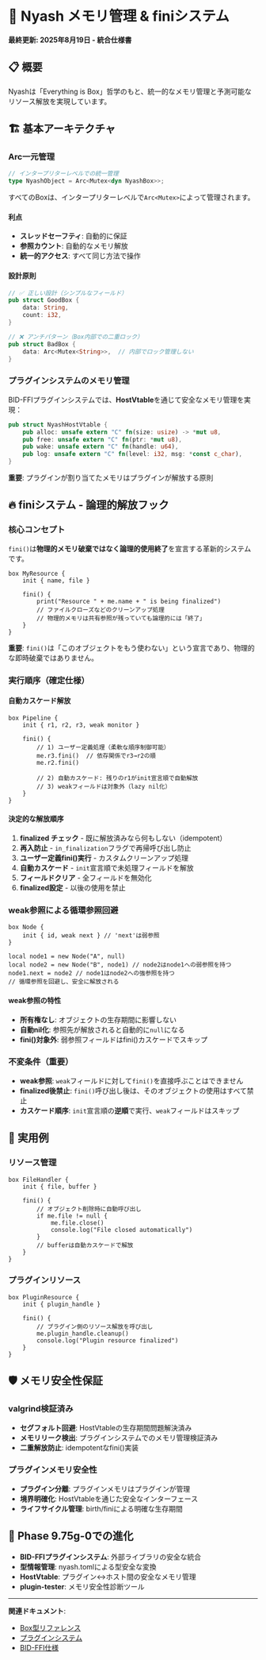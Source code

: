 # 🧠 Nyash メモリ管理 & finiシステム

**最終更新: 2025年8月19日 - 統合仕様書**

## 📋 概要

Nyashは「Everything is Box」哲学のもと、統一的なメモリ管理と予測可能なリソース解放を実現しています。

## 🏗️ 基本アーキテクチャ

### Arc<Mutex>一元管理

```rust
// インタープリターレベルでの統一管理
type NyashObject = Arc<Mutex<dyn NyashBox>>;
```

すべてのBoxは、インタープリターレベルで`Arc<Mutex>`によって管理されます。

#### 利点
- **スレッドセーフティ**: 自動的に保証
- **参照カウント**: 自動的なメモリ解放
- **統一的アクセス**: すべて同じ方法で操作

#### 設計原則

```rust
// ✅ 正しい設計（シンプルなフィールド）
pub struct GoodBox {
    data: String,
    count: i32,
}

// ❌ アンチパターン（Box内部での二重ロック）
pub struct BadBox {
    data: Arc<Mutex<String>>,  // 内部でロック管理しない
}
```

### プラグインシステムのメモリ管理

BID-FFIプラグインシステムでは、**HostVtable**を通じて安全なメモリ管理を実現：

```rust
pub struct NyashHostVtable {
    pub alloc: unsafe extern "C" fn(size: usize) -> *mut u8,
    pub free: unsafe extern "C" fn(ptr: *mut u8),
    pub wake: unsafe extern "C" fn(handle: u64),
    pub log: unsafe extern "C" fn(level: i32, msg: *const c_char),
}
```

**重要**: プラグインが割り当てたメモリはプラグインが解放する原則

## 🔥 finiシステム - 論理的解放フック

### 核心コンセプト

`fini()`は**物理的メモリ破棄ではなく論理的使用終了**を宣言する革新的システムです。

```nyash
box MyResource {
    init { name, file }
    
    fini() {
        print("Resource " + me.name + " is being finalized")
        // ファイルクローズなどのクリーンアップ処理
        // 物理的メモリは共有参照が残っていても論理的には「終了」
    }
}
```

**重要**: `fini()`は「このオブジェクトをもう使わない」という宣言であり、物理的な即時破棄ではありません。

### 実行順序（確定仕様）

#### 自動カスケード解放
```nyash
box Pipeline {
    init { r1, r2, r3, weak monitor }
    
    fini() {
        // 1) ユーザー定義処理（柔軟な順序制御可能）
        me.r3.fini()  // 依存関係でr3→r2の順
        me.r2.fini()
        
        // 2) 自動カスケード: 残りのr1がinit宣言順で自動解放
        // 3) weakフィールドは対象外（lazy nil化）
    }
}
```

#### 決定的な解放順序
1. **finalized チェック** - 既に解放済みなら何もしない（idempotent）
2. **再入防止** - `in_finalization`フラグで再帰呼び出し防止
3. **ユーザー定義fini()実行** - カスタムクリーンアップ処理
4. **自動カスケード** - `init`宣言順で未処理フィールドを解放
5. **フィールドクリア** - 全フィールドを無効化
6. **finalized設定** - 以後の使用を禁止

### weak参照による循環参照回避

```nyash
box Node {
    init { id, weak next } // 'next'は弱参照
}

local node1 = new Node("A", null)
local node2 = new Node("B", node1) // node2はnode1への弱参照を持つ
node1.next = node2 // node1はnode2への強参照を持つ
// 循環参照を回避し、安全に解放される
```

#### weak参照の特性
- **所有権なし**: オブジェクトの生存期間に影響しない
- **自動nil化**: 参照先が解放されると自動的に`null`になる
- **fini()対象外**: 弱参照フィールドはfini()カスケードでスキップ

### 不変条件（重要）

- **weak参照**: `weak`フィールドに対して`fini()`を直接呼ぶことはできません
- **finalized後禁止**: `fini()`呼び出し後は、そのオブジェクトの使用はすべて禁止
- **カスケード順序**: `init`宣言順の**逆順**で実行、`weak`フィールドはスキップ

## 🌟 実用例

### リソース管理
```nyash
box FileHandler {
    init { file, buffer }
    
    fini() {
        // オブジェクト削除時に自動呼び出し
        if me.file != null {
            me.file.close()
            console.log("File closed automatically")
        }
        // bufferは自動カスケードで解放
    }
}
```

### プラグインリソース
```nyash
box PluginResource {
    init { plugin_handle }
    
    fini() {
        // プラグイン側のリソース解放を呼び出し
        me.plugin_handle.cleanup()
        console.log("Plugin resource finalized")
    }
}
```

## 🛡️ メモリ安全性保証

### valgrind検証済み
- **セグフォルト回避**: HostVtableの生存期間問題解決済み
- **メモリリーク検出**: プラグインシステムでのメモリ管理検証済み
- **二重解放防止**: idempotentなfini()実装

### プラグインメモリ安全性
- **プラグイン分離**: プラグインメモリはプラグインが管理
- **境界明確化**: HostVtableを通じた安全なインターフェース
- **ライフサイクル管理**: birth/finiによる明確な生存期間

## 🚀 Phase 9.75g-0での進化

- **BID-FFIプラグインシステム**: 外部ライブラリの安全な統合
- **型情報管理**: nyash.tomlによる型安全な変換
- **HostVtable**: プラグイン↔ホスト間の安全なメモリ管理
- **plugin-tester**: メモリ安全性診断ツール

---

**関連ドキュメント**: 
- [Box型リファレンス](box-reference.md)
- [プラグインシステム](../plugin-system/)
- [BID-FFI仕様](../plugin-system/ffi-abi-specification.md)